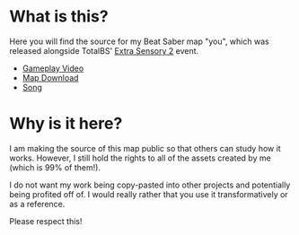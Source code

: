 # What is this?

Here you will find the source for my Beat Saber map "you", which was released alongside TotalBS' [Extra Sensory 2](https://exsii.totalbs.dev/) event. 

- [Gameplay Video](https://youtu.be/2SgLtmqxu-k)
- [Map Download](https://beatsaver.com/maps/43a1f)
- [Song](https://www.youtube.com/watch?v=13b_Cfc_ZnQ)

# Why is it here?

I am making the source of this map public so that others can study how it works. However, I still hold the rights to all of the assets created by me (which is 99% of them!).

I do not want my work being copy-pasted into other projects and potentially being profited off of. I would really rather that you use it transformatively or as a reference.

Please respect this!
